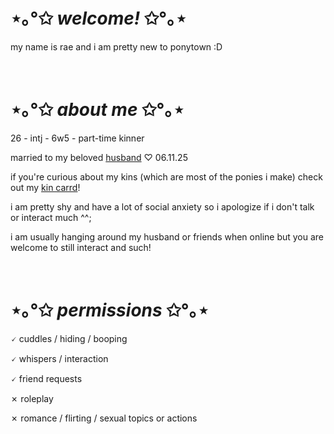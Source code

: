 # ⋆｡°✩ *welcome!* ✩°｡⋆

my name is rae and i am pretty new to ponytown :D

<br>

# ⋆｡°✩ *about me* ✩°｡⋆

26 - intj - 6w5 - part-time kinner

married to my beloved [husband](https://github.com/1863rd) ♡ 06.11.25

if you're curious about my kins (which are most of the ponies i make) check out my [kin carrd](https://draegon.carrd.co/)!

i am pretty shy and have a lot of social anxiety so i apologize if i don't talk or interact much ^^;

i am usually hanging around my husband or friends when online but you are welcome to still interact and such!

<br>

# ⋆｡°✩ *permissions* ✩°｡⋆

🗸 cuddles / hiding / booping

🗸 whispers / interaction

🗸 friend requests

✗ roleplay

✗ romance / flirting / sexual topics or actions
